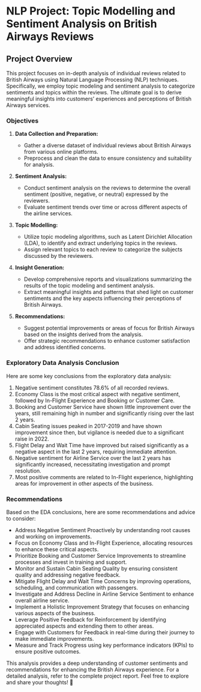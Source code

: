 # NLP Project: Topic Modelling and Sentiment Analysis on British Airways Reviews

## Project Overview
This project focuses on in-depth analysis of individual reviews related to British Airways using Natural Language Processing (NLP) techniques. Specifically, we employ topic modeling and sentiment analysis to categorize sentiments and topics within the reviews. The ultimate goal is to derive meaningful insights into customers’ experiences and perceptions of British Airways services.

### Objectives
1. **Data Collection and Preparation:**
   - Gather a diverse dataset of individual reviews about British Airways from various online platforms.
   - Preprocess and clean the data to ensure consistency and suitability for analysis.

2. **Sentiment Analysis:**
   - Conduct sentiment analysis on the reviews to determine the overall sentiment (positive, negative, or neutral) expressed by the reviewers.
   - Evaluate sentiment trends over time or across different aspects of the airline services.

3. **Topic Modelling:**
   - Utilize topic modeling algorithms, such as Latent Dirichlet Allocation (LDA), to identify and extract underlying topics in the reviews.
   - Assign relevant topics to each review to categorize the subjects discussed by the reviewers.

4. **Insight Generation:**
   - Develop comprehensive reports and visualizations summarizing the results of the topic modeling and sentiment analysis.
   - Extract meaningful insights and patterns that shed light on customer sentiments and the key aspects influencing their perceptions of British Airways.

5. **Recommendations:**
   - Suggest potential improvements or areas of focus for British Airways based on the insights derived from the analysis.
   - Offer strategic recommendations to enhance customer satisfaction and address identified concerns.

### Exploratory Data Analysis Conclusion
Here are some key conclusions from the exploratory data analysis:

1. Negative sentiment constitutes 78.6% of all recorded reviews.
2. Economy Class is the most critical aspect with negative sentiment, followed by In-Flight Experience and Booking or Customer Care.
3. Booking and Customer Service have shown little improvement over the years, still remaining high in number and significantly rising over the last 2 years.
4. Cabin Seating issues peaked in 2017-2019 and have shown improvement since then, but vigilance is needed due to a significant raise in 2022.
5. Flight Delay and Wait Time have improved but raised significantly as a negative aspect in the last 2 years, requiring immediate attention.
6. Negative sentiment for Airline Service over the last 2 years has significantly increased, necessitating investigation and prompt resolution.
7. Most positive comments are related to In-Flight experience, highlighting areas for improvement in other aspects of the business.

### Recommendations
Based on the EDA conclusions, here are some recommendations and advice to consider:

- Address Negative Sentiment Proactively by understanding root causes and working on improvements.
- Focus on Economy Class and In-Flight Experience, allocating resources to enhance these critical aspects.
- Prioritize Booking and Customer Service Improvements to streamline processes and invest in training and support.
- Monitor and Sustain Cabin Seating Quality by ensuring consistent quality and addressing negative feedback.
- Mitigate Flight Delay and Wait Time Concerns by improving operations, scheduling, and communication with passengers.
- Investigate and Address Decline in Airline Service Sentiment to enhance overall airline service.
- Implement a Holistic Improvement Strategy that focuses on enhancing various aspects of the business.
- Leverage Positive Feedback for Reinforcement by identifying appreciated aspects and extending them to other areas.
- Engage with Customers for Feedback in real-time during their journey to make immediate improvements.
- Measure and Track Progress using key performance indicators (KPIs) to ensure positive outcomes.

This analysis provides a deep understanding of customer sentiments and recommendations for enhancing the British Airways experience. For a detailed analysis, refer to the complete project report. Feel free to explore and share your thoughts! 🚀
